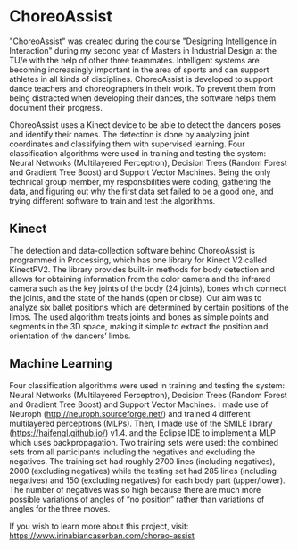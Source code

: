 # ChoreoAssist
"ChoreoAssist" was created during the course "Designing Intelligence in Interaction" during my second year of Masters in Industrial Design at the TU/e with the help of other three teammates. Intelligent systems are becoming increasingly important in the area of sports and can support athletes in all kinds of disciplines. ChoreoAssist is developed to support dance teachers and choreographers in their work. To prevent them from being distracted when developing their dances, the software helps them document their progress.

ChoreoAssist uses a Kinect device to be able to detect the dancers poses and identify their names. The detection is done by analyzing joint coordinates and classifying them with supervised learning. Four classification algorithms were used in training and testing the system: Neural Networks (Multilayered Perceptron), Decision Trees (Random Forest and Gradient Tree Boost) and Support Vector Machines. Being the only technical group member, my responsbilities were  coding, gathering the data, and figuring out why the first data set failed to be a good one, and trying different software to train and test the algorithms. 
 
Kinect
------
The detection and data-collection software behind ChoreoAssist is programmed in Processing, which has one library for Kinect V2 called KinectPV2. The library provides built-in methods for body detection and allows for obtaining information from the color camera and the infrared camera such as the key joints of the body (24 joints), bones which connect the joints, and the state of the hands (open or close). Our aim was to analyze six ballet positions which are determined by certain positions of the limbs. The used algorithm treats joints and bones as simple points and segments in the 3D space, making it simple to extract the position and orientation of the dancers’ limbs. 

Machine Learning 
---------------
Four classification algorithms were used in training and testing the system: Neural Networks (Multilayered Perceptron), Decision Trees (Random Forest and Gradient Tree Boost) and Support Vector Machines. I made use of Neuroph (http://neuroph.sourceforge.net/) and trained 4 different multilayered perceptrons (MLPs). Then,  I made use of the SMILE library (https://haifengl.github.io/) v1.4. and the Eclipse IDE to implement a MLP which uses backpropagation. Two training sets were used: the combined sets from all participants including the negatives and excluding the negatives. The training set had roughly 2700 lines (including negatives), 2000 (excluding negatives) while the testing set had 285 lines (including negatives) and 150 (excluding negatives) for each body part (upper/lower). The number of negatives was so high because there are much more possible variations of
angles of “no position” rather than variations of angles for the three moves. 

If you wish to learn more about this project, visit: https://www.irinabiancaserban.com/choreo-assist
